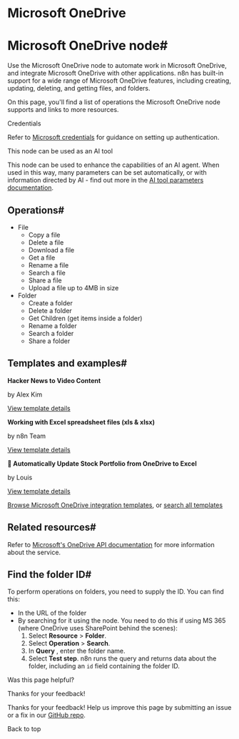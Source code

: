 # Microsoft OneDrive

[ ](https://github.com/n8n-io/n8n-docs/edit/main/docs/integrations/builtin/app-nodes/n8n-nodes-base.microsoftonedrive.md "Edit this page")

# Microsoft OneDrive node#

Use the Microsoft OneDrive node to automate work in Microsoft OneDrive, and integrate Microsoft OneDrive with other applications. n8n has built-in support for a wide range of Microsoft OneDrive features, including creating, updating, deleting, and getting files, and folders.

On this page, you'll find a list of operations the Microsoft OneDrive node supports and links to more resources.

Credentials

Refer to [Microsoft credentials](../../credentials/microsoft/) for guidance on setting up authentication.

This node can be used as an AI tool

This node can be used to enhance the capabilities of an AI agent. When used in this way, many parameters can be set automatically, or with information directed by AI - find out more in the [AI tool parameters documentation](../../../../advanced-ai/examples/using-the-fromai-function/).

## Operations#

  * File
    * Copy a file
    * Delete a file
    * Download a file
    * Get a file
    * Rename a file
    * Search a file
    * Share a file
    * Upload a file up to 4MB in size
  * Folder
    * Create a folder
    * Delete a folder
    * Get Children (get items inside a folder)
    * Rename a folder
    * Search a folder
    * Share a folder



## Templates and examples#

**Hacker News to Video Content**

by Alex Kim

[View template details](https://n8n.io/workflows/2557-hacker-news-to-video-content/)

**Working with Excel spreadsheet files (xls & xlsx)**

by n8n Team

[View template details](https://n8n.io/workflows/1826-working-with-excel-spreadsheet-files-xls-and-xlsx/)

**📂 Automatically Update Stock Portfolio from OneDrive to Excel**

by Louis

[View template details](https://n8n.io/workflows/2507-automatically-update-stock-portfolio-from-onedrive-to-excel/)

[Browse Microsoft OneDrive integration templates](https://n8n.io/integrations/microsoft-onedrive/), or [search all templates](https://n8n.io/workflows/)

## Related resources#

Refer to [Microsoft's OneDrive API documentation](https://learn.microsoft.com/en-us/onedrive/developer/rest-api/) for more information about the service.

## Find the folder ID#

To perform operations on folders, you need to supply the ID. You can find this:

  * In the URL of the folder
  * By searching for it using the node. You need to do this if using MS 365 (where OneDrive uses SharePoint behind the scenes):
    1. Select **Resource** > **Folder**.
    2. Select **Operation** > **Search**.
    3. In **Query** , enter the folder name.
    4. Select **Test step**. n8n runs the query and returns data about the folder, including an `id` field containing the folder ID.

Was this page helpful? 

Thanks for your feedback! 

Thanks for your feedback! Help us improve this page by submitting an issue or a fix in our [GitHub repo](https://github.com/n8n-io/n8n-docs). 

Back to top 

